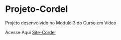 # Projeto-Cordel
Projeto desenvolvido no Modulo 3 do Curso em Vídeo

Acesse Aqui <a href="https://wilyanmatos.github.io/Projeto-Cordel/">Site-Cordel</a>

